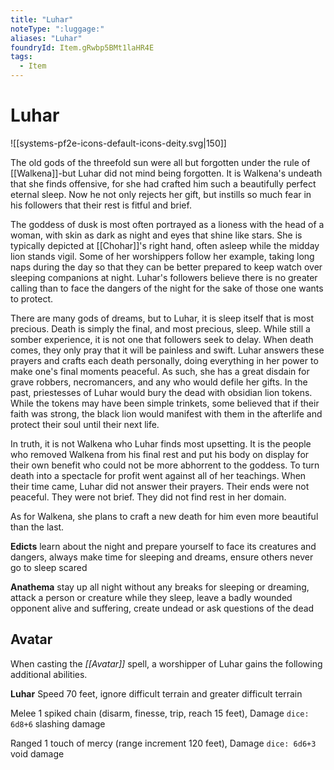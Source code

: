 ```yaml
---
title: "Luhar"
noteType: ":luggage:"
aliases: "Luhar"
foundryId: Item.gRwbp5BMt1laHR4E
tags:
  - Item
---
```


# Luhar
![[systems-pf2e-icons-default-icons-deity.svg|150]]

The old gods of the threefold sun were all but forgotten under the rule of [[Walkena]]-but Luhar did not mind being forgotten. It is Walkena's undeath that she finds offensive, for she had crafted him such a beautifully perfect eternal sleep. Now he not only rejects her gift, but instills so much fear in his followers that their rest is fitful and brief.

The goddess of dusk is most often portrayed as a lioness with the head of a woman, with skin as dark as night and eyes that shine like stars. She is typically depicted at [[Chohar]]'s right hand, often asleep while the midday lion stands vigil. Some of her worshippers follow her example, taking long naps during the day so that they can be better prepared to keep watch over sleeping companions at night. Luhar's followers believe there is no greater calling than to face the dangers of the night for the sake of those one wants to protect.

There are many gods of dreams, but to Luhar, it is sleep itself that is most precious. Death is simply the final, and most precious, sleep. While still a somber experience, it is not one that followers seek to delay. When death comes, they only pray that it will be painless and swift. Luhar answers these prayers and crafts each death personally, doing everything in her power to make one's final moments peaceful. As such, she has a great disdain for grave robbers, necromancers, and any who would defile her gifts. In the past, priestesses of Luhar would bury the dead with obsidian lion tokens. While the tokens may have been simple trinkets, some believed that if their faith was strong, the black lion would manifest with them in the afterlife and protect their soul until their next life.

In truth, it is not Walkena who Luhar finds most upsetting. It is the people who removed Walkena from his final rest and put his body on display for their own benefit who could not be more abhorrent to the goddess. To turn death into a spectacle for profit went against all of her teachings. When their time came, Luhar did not answer their prayers. Their ends were not peaceful. They were not brief. They did not find rest in her domain.

As for Walkena, she plans to craft a new death for him even more beautiful than the last.

**Edicts** learn about the night and prepare yourself to face its creatures and dangers, always make time for sleeping and dreams, ensure others never go to sleep scared

**Anathema** stay up all night without any breaks for sleeping or dreaming, attack a person or creature while they sleep, leave a badly wounded opponent alive and suffering, create undead or ask questions of the dead

## Avatar

When casting the _[[Avatar]]_ spell, a worshipper of Luhar gains the following additional abilities.

**Luhar** Speed 70 feet, ignore difficult terrain and greater difficult terrain

Melee 1 spiked chain (disarm, finesse, trip, reach 15 feet), Damage `dice: 6d8+6` slashing damage

Ranged 1 touch of mercy (range increment 120 feet), Damage `dice: 6d6+3` void damage
